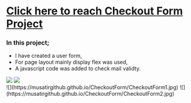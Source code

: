 # [Click here to reach Checkout Form Project](https://musatirgithub.github.io/CheckoutForm/)
<h3>In this project;</h3>
<ul>
  <li>I have created a user form,</li>
  <li>For page layout mainly display flex was used,</li>
  <li>A javascript code was added to check mail validty.</li>
</ul>  
<div class="pics">
  <img src="https://musatirgithub.github.io/CheckoutForm/CheckoutForm1.jpg">
  <img src="https://musatirgithub.github.io/CheckoutForm/CheckoutForm2.jpg">
</div>
![](https://musatirgithub.github.io/CheckoutForm/CheckoutForm1.jpg)
![](https://musatirgithub.github.io/CheckoutForm/CheckoutForm2.jpg)
